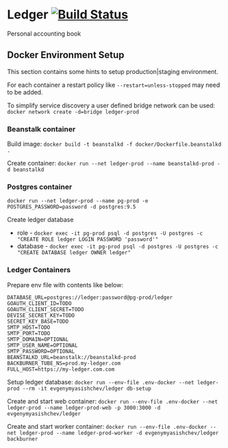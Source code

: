 # Ledger [<img src="https://travis-ci.org/evgeny-myasishchev/ledger.svg?branch=master" alt="Build Status" />](https://travis-ci.org/evgeny-myasishchev/ledger)

Personal accounting book

## Docker Environment Setup

This section contains some hints to setup production|staging environment.

For each container a restart policy like ```--restart=unless-stopped``` may need to be added.

To simplify service discovery a user defined bridge network can be used:
```docker network create -d=bridge ledger-prod```

### Beanstalk container

Build image: ```docker build -t beanstalkd -f docker/Dockerfile.beanstalkd .```

Create container: ```docker run --net ledger-prod --name beanstalkd-prod -d beanstalkd```

### Postgres container
```docker run --net ledger-prod --name pg-prod -e POSTGRES_PASSWORD=password -d postgres:9.5```

Create ledger database
* role - ```docker exec -it pg-prod psql -d postgres -U postgres -c "CREATE ROLE ledger LOGIN PASSWORD 'password'"```
* database - ```docker exec -it pg-prod psql -d postgres -U postgres -c "CREATE DATABASE ledger OWNER ledger"```

### Ledger Containers

Prepare env file with contents like below:
```
DATABASE_URL=postgres://ledger:password@pg-prod/ledger
GOAUTH_CLIENT_ID=TODO
GOAUTH_CLIENT_SECRET=TODO
DEVISE_SECRET_KEY=TODO
SECRET_KEY_BASE=TODO
SMTP_HOST=TODO
SMTP_PORT=TODO
SMTP_DOMAIN=OPTIONAL
SMTP_USER_NAME=OPTIONAL
SMTP_PASSWORD=OPTIONAL
BEANSTALKD_URL=beanstalk://beanstalkd-prod
BACKBURNER_TUBE_NS=prod.my-ledger.com
FULL_HOST=https://my-ledger.com.com
```

Setup ledger database: ```docker run --env-file .env-docker --net ledger-prod --rm -it evgenymyasishchev/ledger db-setup```

Create and start web container: ```docker run --env-file .env-docker --net ledger-prod --name ledger-prod-web -p 3000:3000 -d evgenymyasishchev/ledger```

Create and start worker container: ```docker run --env-file .env-docker --net ledger-prod --name ledger-prod-worker -d evgenymyasishchev/ledger backburner```
